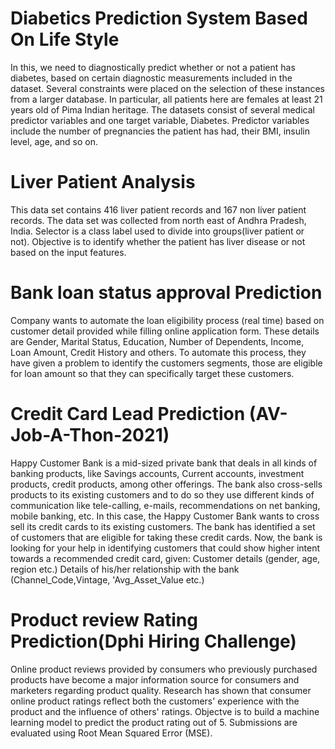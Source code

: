 # Diabetics Prediction System Based On Life Style

In this, we need to diagnostically predict whether or not a patient has diabetes, based on certain diagnostic measurements included in the dataset. 
Several constraints were placed on the selection of these instances from a larger database. 
In particular, all patients here are females at least 21 years old of Pima Indian heritage.
The datasets consist of several medical predictor variables and one target variable, Diabetes. 
Predictor variables include the number of pregnancies the patient has had, their BMI, insulin level, age, and so on.

# Liver Patient Analysis

This data set contains 416 liver patient records and 167 non liver patient records.
The data set was collected from north east of Andhra Pradesh, India. 
Selector is a class label used to divide into groups(liver patient or not). 
Objective is to identify whether the patient has liver disease or not based on the input features.

# Bank loan status approval Prediction

Company wants to automate the loan eligibility process (real time) based on customer detail provided while filling online application form.
These details are Gender, Marital Status, Education, Number of Dependents, Income, Loan Amount, Credit History and others. 
To automate this process, they have given a problem to identify the customers segments, those are eligible for loan amount so that they can specifically target these customers.

# Credit Card Lead Prediction (AV-Job-A-Thon-2021)

Happy Customer Bank is a mid-sized private bank that deals in all kinds of banking products, like Savings accounts, Current accounts, investment products, credit products, among other offerings. The bank also cross-sells products to its existing customers and to do so they use different kinds of communication like tele-calling, e-mails, recommendations on net banking, mobile banking, etc. In this case, the Happy Customer Bank wants to cross sell its credit cards to its existing customers. The bank has identified a set of customers that are eligible for taking these credit cards. Now, the bank is looking for your help in identifying customers that could show higher intent towards a recommended credit card, given: Customer details (gender, age, region etc.) Details of his/her relationship with the bank (Channel_Code,Vintage, 'Avg_Asset_Value etc.)

# Product review Rating Prediction(Dphi Hiring Challenge)

Online product reviews provided by consumers who previously purchased products have become a major information source for consumers and marketers regarding product quality. Research has shown that consumer online product ratings reflect both the customers' experience with the product and the influence of others' ratings.
Objectve is to build a machine learning model to predict the product rating out of 5.
Submissions are evaluated using Root Mean Squared Error (MSE).
